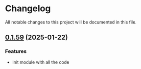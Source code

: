 # Changelog

All notable changes to this project will be documented in this file.

## [0.1.59]() (2025-01-22)

### Features

* Init module with all the code

